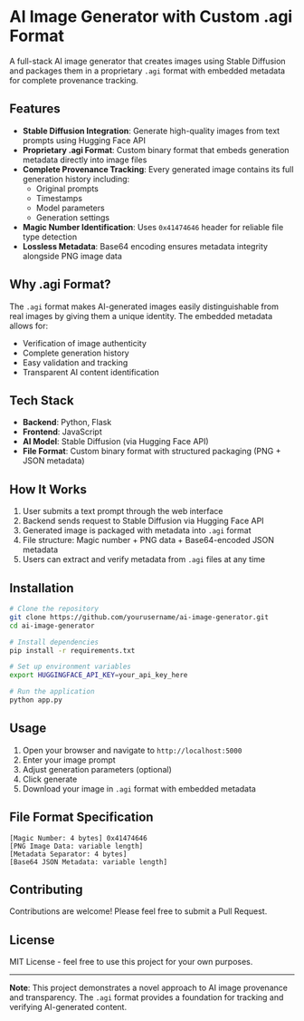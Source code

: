 # AI Image Generator with Custom .agi Format

A full-stack AI image generator that creates images using Stable Diffusion and packages them in a proprietary `.agi` format with embedded metadata for complete provenance tracking.

## Features

- **Stable Diffusion Integration**: Generate high-quality images from text prompts using Hugging Face API
- **Proprietary .agi Format**: Custom binary format that embeds generation metadata directly into image files
- **Complete Provenance Tracking**: Every generated image contains its full generation history including:
  - Original prompts
  - Timestamps
  - Model parameters
  - Generation settings
- **Magic Number Identification**: Uses `0x41474646` header for reliable file type detection
- **Lossless Metadata**: Base64 encoding ensures metadata integrity alongside PNG image data

## Why .agi Format?

The `.agi` format makes AI-generated images easily distinguishable from real images by giving them a unique identity. The embedded metadata allows for:
- Verification of image authenticity
- Complete generation history
- Easy validation and tracking
- Transparent AI content identification

## Tech Stack

- **Backend**: Python, Flask
- **Frontend**: JavaScript
- **AI Model**: Stable Diffusion (via Hugging Face API)
- **File Format**: Custom binary format with structured packaging (PNG + JSON metadata)

## How It Works

1. User submits a text prompt through the web interface
2. Backend sends request to Stable Diffusion via Hugging Face API
3. Generated image is packaged with metadata into `.agi` format
4. File structure: Magic number + PNG data + Base64-encoded JSON metadata
5. Users can extract and verify metadata from `.agi` files at any time

## Installation
```bash
# Clone the repository
git clone https://github.com/yourusername/ai-image-generator.git
cd ai-image-generator

# Install dependencies
pip install -r requirements.txt

# Set up environment variables
export HUGGINGFACE_API_KEY=your_api_key_here

# Run the application
python app.py
```

## Usage

1. Open your browser and navigate to `http://localhost:5000`
2. Enter your image prompt
3. Adjust generation parameters (optional)
4. Click generate
5. Download your image in `.agi` format with embedded metadata

## File Format Specification
```
[Magic Number: 4 bytes] 0x41474646
[PNG Image Data: variable length]
[Metadata Separator: 4 bytes]
[Base64 JSON Metadata: variable length]
```

## Contributing

Contributions are welcome! Please feel free to submit a Pull Request.

## License

MIT License - feel free to use this project for your own purposes.

---

**Note**: This project demonstrates a novel approach to AI image provenance and transparency. The `.agi` format provides a foundation for tracking and verifying AI-generated content.
